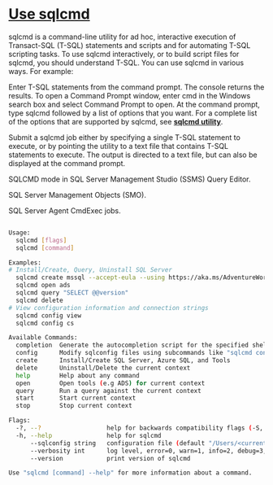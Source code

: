 # **[Use sqlcmd](https://learn.microsoft.com/en-us/sql/tools/sqlcmd/sqlcmd-use-utility?view=sql-server-ver17)**

sqlcmd is a command-line utility for ad hoc, interactive execution of Transact-SQL (T-SQL) statements and scripts and for automating T-SQL scripting tasks. To use sqlcmd interactively, or to build script files for sqlcmd, you should understand T-SQL. You can use sqlcmd in various ways. For example:

Enter T-SQL statements from the command prompt. The console returns the results. To open a Command Prompt window, enter cmd in the Windows search box and select Command Prompt to open. At the command prompt, type sqlcmd followed by a list of options that you want. For a complete list of the options that are supported by sqlcmd, see **[sqlcmd utility](https://learn.microsoft.com/en-us/sql/tools/sqlcmd/sqlcmd-utility?view=sql-server-ver17)**.

Submit a sqlcmd job either by specifying a single T-SQL statement to execute, or by pointing the utility to a text file that contains T-SQL statements to execute. The output is directed to a text file, but can also be displayed at the command prompt.

SQLCMD mode in SQL Server Management Studio (SSMS) Query Editor.

SQL Server Management Objects (SMO).

SQL Server Agent CmdExec jobs.

```bash

Usage:
  sqlcmd [flags]
  sqlcmd [command]

Examples:
# Install/Create, Query, Uninstall SQL Server
  sqlcmd create mssql --accept-eula --using https://aka.ms/AdventureWorksLT.bak
  sqlcmd open ads
  sqlcmd query "SELECT @@version"
  sqlcmd delete
# View configuration information and connection strings
  sqlcmd config view
  sqlcmd config cs

Available Commands:
  completion  Generate the autocompletion script for the specified shell
  config      Modify sqlconfig files using subcommands like "sqlcmd config use-context mssql"
  create      Install/Create SQL Server, Azure SQL, and Tools
  delete      Uninstall/Delete the current context
  help        Help about any command
  open        Open tools (e.g ADS) for current context
  query       Run a query against the current context
  start       Start current context
  stop        Stop current context

Flags:
  -?, --?                  help for backwards compatibility flags (-S, -U, -E etc.)
  -h, --help               help for sqlcmd
      --sqlconfig string   configuration file (default "/Users/<currentUser>/.sqlcmd/sqlconfig")
      --verbosity int      log level, error=0, warn=1, info=2, debug=3, trace=4 (default 2)
      --version            print version of sqlcmd

Use "sqlcmd [command] --help" for more information about a command.
```
